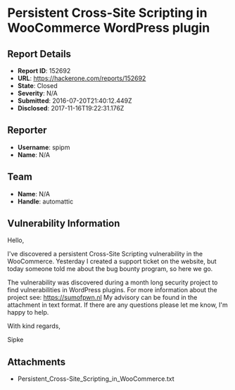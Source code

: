 # Persistent Cross-Site Scripting in WooCommerce WordPress plugin

## Report Details
- **Report ID**: 152692
- **URL**: https://hackerone.com/reports/152692
- **State**: Closed
- **Severity**: N/A
- **Submitted**: 2016-07-20T21:40:12.449Z
- **Disclosed**: 2017-11-16T19:22:31.176Z

## Reporter
- **Username**: spipm
- **Name**: N/A

## Team
- **Name**: N/A
- **Handle**: automattic

## Vulnerability Information
Hello,

I've discovered a persistent Cross-Site Scripting vulnerability in the WooCommerce. Yesterday I created a support ticket on the website, but today someone told me about the bug bounty program, so here we go. 

The vulnerability was discovered during a month long security project to find vulnerabilities in WordPress plugins. For more information about the project see:
https://sumofpwn.nl
My advisory can be found in the attachment in text format. If there are any questions please let me know, I'm happy to help.

With kind regards,

Sipke

## Attachments
- Persistent_Cross-Site_Scripting_in_WooCommerce.txt
